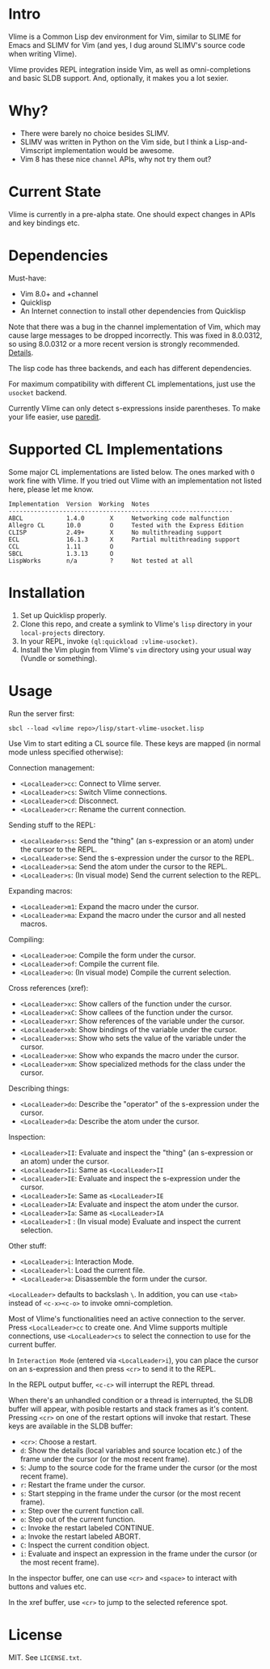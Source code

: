 Intro
=====

Vlime is a Common Lisp dev environment for Vim, similar to SLIME for Emacs and
SLIMV for Vim (and yes, I dug around SLIMV's source code when writing Vlime).

Vlime provides REPL integration inside Vim, as well as omni-completions and
basic SLDB support. And, optionally, it makes you a lot sexier.

Why?
====

* There were barely no choice besides SLIMV.
* SLIMV was written in Python on the Vim side, but I think a Lisp-and-Vimscript
  implementation would be awesome.
* Vim 8 has these nice `channel` APIs, why not try them out?

Current State
=============

Vlime is currently in a pre-alpha state. One should expect changes in APIs and
key bindings etc.

Dependencies
============

Must-have:

* Vim 8.0+ and +channel
* Quicklisp
* An Internet connection to install other dependencies from Quicklisp

Note that there was a bug in the channel implementation of Vim, which may
cause large messages to be dropped incorrectly. This was fixed in 8.0.0312,
so using 8.0.0312 or a more recent version is strongly recommended.
[Details](https://groups.google.com/d/topic/vim_dev/Rl0X_R5pjxk/discussion).

The lisp code has three backends, and each has different dependencies.

For maximum compatibility with different CL implementations, just use the
`usocket` backend.

Currently Vlime can only detect s-expressions inside parentheses. To make your
life easier, use [paredit](https://github.com/kovisoft/paredit).

Supported CL Implementations
============================

Some major CL implementations are listed below. The ones marked with `O` work
fine with Vlime. If you tried out Vlime with an implementation not listed
here, please let me know.

```
Implementation  Version  Working  Notes
--------------------------------------------------------------
ABCL            1.4.0       X     Networking code malfunction
Allegro CL      10.0        O     Tested with the Express Edition
CLISP           2.49+       X     No multithreading support
ECL             16.1.3      X     Partial multithreading support
CCL             1.11        O
SBCL            1.3.13      O
LispWorks       n/a         ?     Not tested at all
```

Installation
============

1. Set up Quicklisp properly.
2. Clone this repo, and create a symlink to Vlime's `lisp` directory in your
   `local-projects` directory.
3. In your REPL, invoke `(ql:quickload :vlime-usocket)`.
4. Install the Vim plugin from Vlime's `vim` directory using your usual way
   (Vundle or something).

Usage
=====

Run the server first:

    sbcl --load <vlime repo>/lisp/start-vlime-usocket.lisp

Use Vim to start editing a CL source file. These keys are mapped (in normal
mode unless specified otherwise):

Connection management:

* `<LocalLeader>cc`: Connect to Vlime server.
* `<LocalLeader>cs`: Switch Vlime connections.
* `<LocalLeader>cd`: Disconnect.
* `<LocalLeader>cr`: Rename the current connection.

Sending stuff to the REPL:

* `<LocalLeader>ss`: Send the "thing" (an s-expression or an atom) under the cursor to the REPL.
* `<LocalLeader>se`: Send the s-expression under the cursor to the REPL.
* `<LocalLeader>sa`: Send the atom under the cursor to the REPL.
* `<LocalLeader>s`: (In visual mode) Send the current selection to the REPL.

Expanding macros:

* `<LocalLeader>m1`: Expand the macro under the cursor.
* `<LocalLeader>ma`: Expand the macro under the cursor and all nested macros.

Compiling:

* `<LocalLeader>oe`: Compile the form under the cursor.
* `<LocalLeader>of`: Compile the current file.
* `<LocalLeader>o`: (In visual mode) Compile the current selection.

Cross references (xref):

* `<LocalLeader>xc`: Show callers of the function under the cursor.
* `<LocalLeader>xC`: Show callees of the function under the cursor.
* `<LocalLeader>xr`: Show references of the variable under the cursor.
* `<LocalLeader>xb`: Show bindings of the variable under the cursor.
* `<LocalLeader>xs`: Show who sets the value of the variable under the cursor.
* `<LocalLeader>xe`: Show who expands the macro under the cursor.
* `<LocalLeader>xm`: Show specialized methods for the class under the cursor.

Describing things:

* `<LocalLeader>do`: Describe the "operator" of the s-expression under the cursor.
* `<LocalLeader>da`: Describe the atom under the cursor.

Inspection:

* `<LocalLeader>II`: Evaluate and inspect the "thing" (an s-expression or an atom) under the cursor.
* `<LocalLeader>Ii`: Same as `<LocalLeader>II`
* `<LocalLeader>IE`: Evaluate and inspect the s-expression under the cursor.
* `<LocalLeader>Ie`: Same as `<LocalLeader>IE`
* `<LocalLeader>IA`: Evaluate and inspect the atom under the cursor.
* `<LocalLeader>Ia`: Same as `<LocalLeader>IA`
* `<LocalLeader>I` : (In visual mode) Evaluate and inspect the current selection.

Other stuff:

* `<LocalLeader>i`: Interaction Mode.
* `<LocalLeader>l`: Load the current file.
* `<LocalLeader>a`: Disassemble the form under the cursor.

`<LocalLeader>` defaults to backslash `\`. In addition, you can use `<tab>`
instead of `<c-x><c-o>` to invoke omni-completion.

Most of Vlime's functionalities need an active connection to the server. Press
`<LocalLeader>cc` to create one. And Vlime supports multiple connections, use
`<LocalLeader>cs` to select the connection to use for the current buffer.

In `Interaction Mode` (entered via `<LocalLeader>i`), you can place the cursor
on an s-expression and then press `<cr>` to send it to the REPL.

In the REPL output buffer, `<c-c>` will interrupt the REPL thread.

When there's an unhandled condition or a thread is interrupted, the SLDB
buffer will appear, with posible restarts and stack frames as it's content.
Pressing `<cr>` on one of the restart options will invoke that restart. These
keys are available in the SLDB buffer:

* `<cr>`: Choose a restart.
* `d`: Show the details (local variables and source location etc.) of the
       frame under the cursor (or the most recent frame).
* `S`: Jump to the source code for the frame under the cursor (or the most recent frame).
* `r`: Restart the frame under the cursor.
* `s`: Start stepping in the frame under the cursor (or the most recent frame).
* `x`: Step over the current function call.
* `o`: Step out of the current function.
* `c`: Invoke the restart labeled CONTINUE.
* `a`: Invoke the restart labeled ABORT.
* `C`: Inspect the current condition object.
* `i`: Evaluate and inspect an expression in the frame under the cursor (or
       the most recent frame).

In the inspector buffer, one can use `<cr>` and `<space>` to interact with
buttons and values etc.

In the xref buffer, use `<cr>` to jump to the selected reference spot.

License
=======

MIT. See `LICENSE.txt`.
